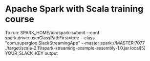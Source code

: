 # Apache Spark with Scala training course

To run:
SPARK_HOME/bin/spark-submit --conf spark.driver.userClassPathFirst=true --class "com.supergloo.SlackStreamingApp" --master spark://MASTER:7077 ./target/scala-2.11/spark-streaming-example-assembly-1.0.jar local[5] YOUR_SLACK_KEY output
